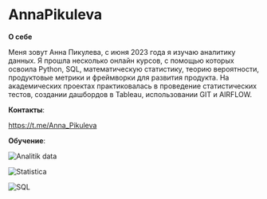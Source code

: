 # AnnaPikuleva

__О себе__

Меня зовут Анна Пикулева, с июня 2023 года я изучаю аналитику данных. Я прошла несколько онлайн курсов, с помощью которых освоила Python, SQL, математическую статистику, теорию вероятности, продуктовые метрики и фреймворки для развития продукта. На академических проектах практиковалась в проведение статистических тестов, создании дашбордов в Tableau, использовании GIT и AIRFLOW.

__Контакты__:

https://t.me/Anna_Pikuleva 

__Обучение__:

![Analitik data](https://github.com/Anna-Pik/AnnaPikuleva/blob/main/Аналитик%20данных.png)

![Statistica](https://github.com/Anna-Pik/AnnaPikuleva/blob/main/Основы%20статистики_Stepik-1.png)

![SQL](https://github.com/Anna-Pik/AnnaPikuleva/blob/main/SQL_Stepik-1.png)

